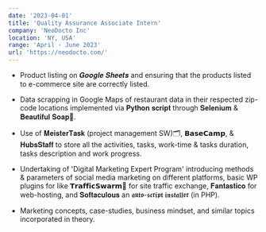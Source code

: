 ```yaml
---
date: '2023-04-01'
title: 'Quality Assurance Associate Intern'
company: 'NeoDocto Inc'
location: 'NY, USA'
range: 'April - June 2023'
url: 'https://neodocto.com/'
---
```


- Product listing on 𝑮𝒐𝒐𝒈𝒍𝒆 𝑺𝒉𝒆𝒆𝒕𝒔 and ensuring that the products listed to e-commerce site are correctly listed.

- Data scrapping in Google Maps of restaurant data in their respected zip-code locations implemented via 𝐏𝐲𝐭𝐡𝐨𝐧 𝐬𝐜𝐫𝐢𝐩𝐭 through 𝐒𝐞𝐥𝐞𝐧𝐢𝐮𝐦 & 𝐁𝐞𝐚𝐮𝐭𝐢𝐟𝐮𝐥 𝐒𝐨𝐚𝐩🧼.

- Use of 𝐌𝐞𝐢𝐬𝐭𝐞𝐫𝐓𝐚𝐬𝐤 (project management SW)🗂️, 𝗕𝗮𝘀𝗲𝗖𝗮𝗺𝗽, & 𝐇𝐮𝐛𝐬𝐒𝐭𝐚𝐟𝐟 to store all the activities, tasks, work-time & tasks duration, tasks description and work progress.

- Undertaking of 'Digital Marketing Expert Program' introducing methods & parameters of social media marketing on different platforms, basic WP plugins for like 𝗧𝗿𝗮𝗳𝗳𝗶𝗰𝗦𝘄𝗮𝗿𝗺🐝 for site traffic exchange, 𝐅𝐚𝐧𝐭𝐚𝐬𝐭𝐢𝐜𝐨 for web-hosting, and 𝐒𝐨𝐟𝐭𝐚𝐜𝐮𝐥𝐨𝐮𝐬 an 𝖆𝖚𝖙𝖔-𝖘𝖈𝖗𝖎𝖕𝖙 𝖎𝖓𝖘𝖙𝖆𝖑𝖑𝖊𝖗 (in PHP).

- Marketing concepts, case-studies, business mindset, and similar topics incorporated in theory.

